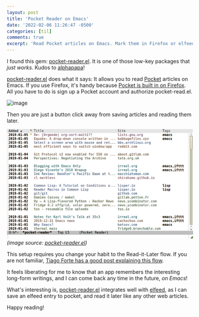 ```yaml
---
layout: post
title: 'Pocket Reader on Emacs'
date: '2022-02-06 11:26:47 -0500'
categories: [til]
comments: true
excerpt: 'Read Pocket articles on Emacs. Mark them in Firefox or elfeed, and read them later on Emacs.'
---
```

I found this gem:
[pocket-reader.el](https://github.com/alphapapa/pocket-reader.el). It is
one of those low-key packages that _just works_.
Kudos to [alphapapa](https://github.com/alphapapa)!

[pocket-reader.el](https://github.com/alphapapa/pocket-reader.el) does
what it says: It allows you to read [Pocket](https://getpocket.com/) articles on Emacs. If you use
Firefox, it\'s handy because [Pocket is built in on
Firefox](https://support.mozilla.org/en-US/kb/disable-or-re-enable-pocket-for-firefox).
All you have to do is sign up a Pocket account and authorize
pocket-read.el.

<img width="356" alt="image" src="https://user-images.githubusercontent.com/2715151/152690918-cb2a0c7a-f741-4ea2-b832-dab72ceadcd4.png">

Then you are just a button click away from saving articles and reading
them later.

![pocket-read.el demo](https://raw.githubusercontent.com/alphapapa/pocket-reader.el/master/screenshots/default-theme.png)
_(image source: [pocket-reader.el](https://github.com/alphapapa/pocket-reader.el))_

This setup requires you change your habit to the Read-it-Later flow. If
you are not familiar, [Tiago Forte has a good post explaining this
flow](https://fortelabs.co/blog/the-secret-power-of-read-it-later-apps).

It feels liberating for me to know that an app remembers the interesting
long-form writings, and I can come back any time in the future,
_on Emacs_!

What\'s interesting is,
[pocket-reader.el](https://github.com/alphapapa/pocket-reader.el)
integrates well with
[elfeed](https://emacstil.com/til/2021/10/07/setting-up-elfeed-for-rss-feeds/),
as I can save an elfeed entry to pocket, and read it later like any
other web articles.

Happy reading!

